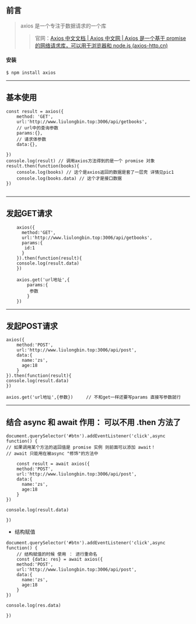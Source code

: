 ## 前言

> axios 是一个专注于数据请求的一个库
> 
> > 官网：[Axios 中文文档 | Axios 中文网 | Axios 是一个基于 promise 的网络请求库，可以用于浏览器和 node.js (axios-http.cn)](https://www.axios-http.cn/)

#### 安装

```npm
$ npm install axios
```

---

## 基本使用

```
const result = axios({
    method: 'GET',
    url:'http://www.liulongbin.top:3006/api/getbooks',
    // url中的查询参数
    params:{},
    // 请求体参数
    data:{},

})
console.log(result) // 调用axios方法得到的是一个 promise 对象
result.then(function(books){
    console.log(books) // 这个是axios返回的数据是套了一层壳 详情见pic1
    console.log(books.data) // 这个才是接口数据
})
```

<img :src="$withBase('/blog-picture/axios/pic1.png')">

---

## 发起GET请求

```
    axios({
      method:'GET',
      url:'http://www.liulongbin.top:3006/api/getbooks',
      params:{
       id:1
      }
    }).then(function(result){
    console.log(result.data)
    })

    axios.get('url地址',{
        params:{
         参数
        }
    })    
```

--- 

## 发起POST请求

```
axios({
    method:'POST',
    url:'http://www.liulongbin.top:3006/api/post',
    data:{
      name:'zs',
      age:18
    }
}).then(function(result){
console.log(result.data)
})

axios.get('url地址',{参数})     // 不和get一样还要写params 直接写参数就行
```

---

## 结合 async 和 await   作用： 可以不用  .then 方法了

```
document.querySelector('#btn').addEventListener('click',async function() {
// 如果调用某个方法的返回值是 promise 实例 则前面可以添加 await！
// await 只能用在被async "修饰"的方法中

    const result = await axios({
    method:'POST',
    url:'http://www.liulongbin.top:3006/api/post',
    data:{
      name:'zs',
      age:18
    }
})

console.log(result.data) 

})
```

- 结构赋值

```
document.querySelector('#btn').addEventListener('click',async function() {
    // 结构赋值的时候 使用 ： 进行重命名
    const {data: res} = await axios({
    method:'POST',
    url:'http://www.liulongbin.top:3006/api/post',
    data:{
      name:'zs',
      age:18
    }
})

console.log(res.data) 

})
```
